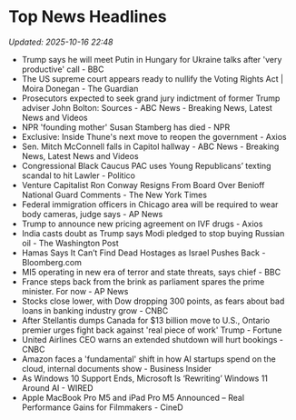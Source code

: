 # Top News Headlines

_Updated: 2025-10-16 22:48_

- Trump says he will meet Putin in Hungary for Ukraine talks after 'very productive' call - BBC
- The US supreme court appears ready to nullify the Voting Rights Act | Moira Donegan - The Guardian
- Prosecutors expected to seek grand jury indictment of former Trump adviser John Bolton: Sources - ABC News - Breaking News, Latest News and Videos
- NPR 'founding mother' Susan Stamberg has died - NPR
- Exclusive: Inside Thune's next move to reopen the government - Axios
- Sen. Mitch McConnell falls in Capitol hallway - ABC News - Breaking News, Latest News and Videos
- Congressional Black Caucus PAC uses Young Republicans’ texting scandal to hit Lawler - Politico
- Venture Capitalist Ron Conway Resigns From Board Over Benioff National Guard Comments - The New York Times
- Federal immigration officers in Chicago area will be required to wear body cameras, judge says - AP News
- Trump to announce new pricing agreement on IVF drugs - Axios
- India casts doubt as Trump says Modi pledged to stop buying Russian oil - The Washington Post
- Hamas Says It Can’t Find Dead Hostages as Israel Pushes Back - Bloomberg.com
- MI5 operating in new era of terror and state threats, says chief - BBC
- France steps back from the brink as parliament spares the prime minister. For now - AP News
- Stocks close lower, with Dow dropping 300 points, as fears about bad loans in banking industry grow - CNBC
- After Stellantis dumps Canada for $13 billion move to U.S., Ontario premier urges fight back against 'real piece of work' Trump - Fortune
- United Airlines CEO warns an extended shutdown will hurt bookings - CNBC
- Amazon faces a 'fundamental' shift in how AI startups spend on the cloud, internal documents show - Business Insider
- As Windows 10 Support Ends, Microsoft Is ‘Rewriting’ Windows 11 Around AI - WIRED
- Apple MacBook Pro M5 and iPad Pro M5 Announced – Real Performance Gains for Filmmakers - CineD
